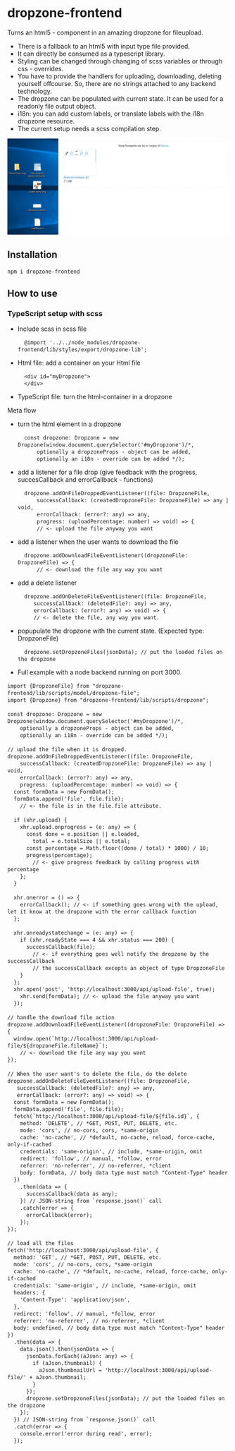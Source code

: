 # dropzone-frontend

Turns an html5 - component in an amazing dropzone for fileupload.
- There is a fallback to an html5 with input type file provided.
- It can directly be consumed as a typescript library.
- Styling can be changed through changing of scss variables or through css - overrides.
- You have to provide the handlers for uploading, downloading, deleting yourself offcourse. 
So, there are no strings attached to any backend technology. 
- The dropzone can be populated with current state. It can be used for a readonly file output object.
- i18n: you can add custom labels, or translate labels with the i18n dropzone resource.
- The current setup needs a scss compilation step. 

![dropzone-example-giffy](https://github.com/PieterVanPoyer/fullstack-dropzone/blob/master/dropzone-frontend/readme/dropzone-example.gif?raw=true)

## Installation
    npm i dropzone-frontend

## How to use

### TypeScript setup with scss
 
- Include scss in scss file

        @import '../../node_modules/dropzone-frontend/lib/styles/export/dropzone-lib';

- Html file: add a container on your Html file

        <div id="myDropzone">
        </div>
        
- TypeScript file: turn the html-container in a dropzone

Meta flow
- turn the html element in a dropzone
    
        const dropzone: Dropzone = new Dropzone(window.document.querySelector('#myDropzone')/*,
            optionally a dropzoneProps - object can be added,  
            optionally an i18n - override can be added */);
        
- add a listener for a file drop (give feedback with the progress, succesCallback and errorCallback - functions)

        dropzone.addOnFileDroppedEventListener((file: DropzoneFile,
            successCallback: (createdDropzoneFile: DropzoneFile) => any | void,
            errorCallback: (error?: any) => any,
            progress: (uploadPercentage: number) => void) => {
            // <- upload the file anyway you want

- add a listener when the user wants to download the file
        
        dropzone.addDownloadFileEventListener((dropzoneFile: DropzoneFile) => { 
            // <- download the file any way you want
          

- add a delete listener

        dropzone.addOnDeleteFileEventListener((file: DropzoneFile,
           successCallback: (deletedFile?: any) => any,
           errorCallback: (error?: any) => void) => {
           // <- delete the file, any way you want.
                                   
- popupulate the dropzone with the current state. (Expected type: DropzoneFile)

        dropzone.setDropzoneFiles(jsonData); // put the loaded files on the dropzone

- Full example with a node backend running on port 3000.

````
import {DropzoneFile} from "dropzone-frontend/lib/scripts/model/dropzone-file";
import {Dropzone} from "dropzone-frontend/lib/scripts/dropzone";

const dropzone: Dropzone = new Dropzone(window.document.querySelector('#myDropzone')/*, 
    optionally a dropzoneProps - object can be added, 
    optionally an i18n - override can be added */); 

// upload the file when it is dropped.
dropzone.addOnFileDroppedEventListener((file: DropzoneFile,
    successCallback: (createdDropzoneFile: DropzoneFile) => any | void,
    errorCallback: (error?: any) => any,
    progress: (uploadPercentage: number) => void) => {
  const formData = new FormData();
  formData.append('file', file.file); 
    // <- the file is in the file.file attribute.
  
  if (xhr.upload) {
    xhr.upload.onprogress = (e: any) => {
      const done = e.position || e.loaded,
        total = e.totalSize || e.total;
      const percentage = Math.floor((done / total) * 1000) / 10;
      progress(percentage); 
        // <- give progress feedback by calling progress with percentage
    };
  }
  
  xhr.onerror = () => {
    errorCallback(); // <- if something goes wrong with the upload, let it know at the dropzone with the error callback function
  };
  
  xhr.onreadystatechange = (e: any) => {
    if (xhr.readyState === 4 && xhr.status === 200) {
      successCallback(file); 
        // <- if everything goes well notify the dropzone by the successCallback
        // the successCallback excepts an object of type DropzoneFile
    }
  };
  xhr.open('post', 'http://localhost:3000/api/upload-file', true);
    xhr.send(formData); // <- upload the file anyway you want
  });

// handle the download file action
dropzone.addDownloadFileEventListener((dropzoneFile: DropzoneFile) => {
  window.open(`http://localhost:3000/api/upload-file/${dropzoneFile.fileName}`); 
    // <- download the file any way you want
});

// When the user want's to delete the file, do the delete
dropzone.addOnDeleteFileEventListener((file: DropzoneFile,
   successCallback: (deletedFile?: any) => any,
   errorCallback: (error?: any) => void) => {
  const formData = new FormData();
  formData.append('file', file.file);
  fetch(`http://localhost:3000/api/upload-file/${file.id}`, {
    method: 'DELETE', // *GET, POST, PUT, DELETE, etc.
    mode: 'cors', // no-cors, cors, *same-origin
    cache: 'no-cache', // *default, no-cache, reload, force-cache, only-if-cached
    credentials: 'same-origin', // include, *same-origin, omit
    redirect: 'follow', // manual, *follow, error
    referrer: 'no-referrer', // no-referrer, *client
    body: formData, // body data type must match "Content-Type" header
  })
    .then(data => {
      successCallback(data as any);
    }) // JSON-string from `response.json()` call
    .catch(error => {
      errorCallback(error);
    });
});

// load all the files
fetch('http://localhost:3000/api/upload-file', {
  method: 'GET', // *GET, POST, PUT, DELETE, etc.
  mode: 'cors', // no-cors, cors, *same-origin
  cache: 'no-cache', // *default, no-cache, reload, force-cache, only-if-cached
  credentials: 'same-origin', // include, *same-origin, omit
  headers: {
    'Content-Type': 'application/json',
  },
  redirect: 'follow', // manual, *follow, error
  referrer: 'no-referrer', // no-referrer, *client
  body: undefined, // body data type must match "Content-Type" header
})
  .then(data => {
    data.json().then(jsonData => {
      jsonData.forEach((aJson: any) => {
        if (aJson.thumbnail) {
          aJson.thumbnailUrl = 'http://localhost:3000/api/upload-file/' + aJson.thumbnail;
        }
      });
      dropzone.setDropzoneFiles(jsonData); // put the loaded files on the dropzone
    });
  }) // JSON-string from `response.json()` call
  .catch(error => {
    console.error('error during read', error);
  });
  
````